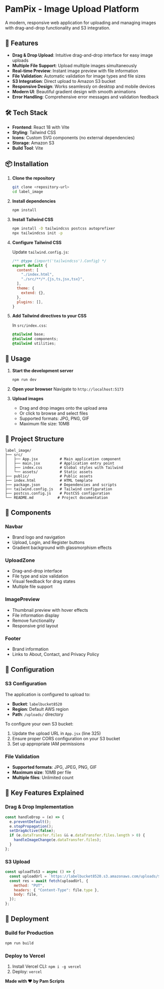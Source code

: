 # PamPix - Image Upload Platform

A modern, responsive web application for uploading and managing images with drag-and-drop functionality and S3 integration.

## 🚀 Features

- **Drag & Drop Upload**: Intuitive drag-and-drop interface for easy image uploads
- **Multiple File Support**: Upload multiple images simultaneously
- **Real-time Preview**: Instant image preview with file information
- **File Validation**: Automatic validation for image types and file sizes
- **S3 Integration**: Direct upload to Amazon S3 bucket
- **Responsive Design**: Works seamlessly on desktop and mobile devices
- **Modern UI**: Beautiful gradient design with smooth animations
- **Error Handling**: Comprehensive error messages and validation feedback

## 🛠️ Tech Stack

- **Frontend**: React 18 with Vite
- **Styling**: Tailwind CSS
- **Icons**: Custom SVG components (no external dependencies)
- **Storage**: Amazon S3
- **Build Tool**: Vite

## 📦 Installation

1. **Clone the repository**
   ```bash
   git clone <repository-url>
   cd label_image
   ```

2. **Install dependencies**
   ```bash
   npm install
   ```

3. **Install Tailwind CSS**
   ```bash
   npm install -D tailwindcss postcss autoprefixer
   npx tailwindcss init -p
   ```

4. **Configure Tailwind CSS**
   
   Update `tailwind.config.js`:
   ```javascript
   /** @type {import('tailwindcss').Config} */
   export default {
     content: [
       "./index.html",
       "./src/**/*.{js,ts,jsx,tsx}",
     ],
     theme: {
       extend: {},
     },
     plugins: [],
   }
   ```

5. **Add Tailwind directives to your CSS**
   
   In `src/index.css`:
   ```css
   @tailwind base;
   @tailwind components;
   @tailwind utilities;
   ```

## 🚀 Usage

1. **Start the development server**
   ```bash
   npm run dev
   ```

2. **Open your browser**
   Navigate to `http://localhost:5173`

3. **Upload images**
   - Drag and drop images onto the upload area
   - Or click to browse and select files
   - Supported formats: JPG, PNG, GIF
   - Maximum file size: 10MB

## 📁 Project Structure

```
label_image/
├── src/
│   ├── App.jsx          # Main application component
│   ├── main.jsx         # Application entry point
│   ├── index.css        # Global styles with Tailwind
│   └── assets/          # Static assets
├── public/              # Public assets
├── index.html           # HTML template
├── package.json         # Dependencies and scripts
├── tailwind.config.js   # Tailwind configuration
├── postcss.config.js    # PostCSS configuration
└── README.md           # Project documentation
```

## 🎨 Components

### Navbar
- Brand logo and navigation
- Upload, Login, and Register buttons
- Gradient background with glassmorphism effects

### UploadZone
- Drag-and-drop interface
- File type and size validation
- Visual feedback for drag states
- Multiple file support

### ImagePreview
- Thumbnail preview with hover effects
- File information display
- Remove functionality
- Responsive grid layout

### Footer
- Brand information
- Links to About, Contact, and Privacy Policy

## 🔧 Configuration

### S3 Configuration
The application is configured to upload to:
- **Bucket**: `labelbucket8520`
- **Region**: Default AWS region
- **Path**: `/uploads/` directory

To configure your own S3 bucket:
1. Update the upload URL in `App.jsx` (line 325)
2. Ensure proper CORS configuration on your S3 bucket
3. Set up appropriate IAM permissions

### File Validation
- **Supported formats**: JPG, JPEG, PNG, GIF
- **Maximum size**: 10MB per file
- **Multiple files**: Unlimited count

## 🎯 Key Features Explained

### Drag & Drop Implementation
```javascript
const handleDrop = (e) => {
  e.preventDefault();
  e.stopPropagation();
  setDragActive(false);
  if (e.dataTransfer.files && e.dataTransfer.files.length > 0) {
    handleImageChange(e.dataTransfer.files);
  }
};
```

### S3 Upload
```javascript
const uploadToS3 = async () => {
  const uploadUrl = `https://labelbucket8520.s3.amazonaws.com/uploads/${encodeURIComponent(file.name)}`;
  const res = await fetch(uploadUrl, {
    method: "PUT",
    headers: { "Content-Type": file.type },
    body: file,
  });
};
```

## 🚀 Deployment

### Build for Production
```bash
npm run build
```

### Deploy to Vercel
1. Install Vercel CLI: `npm i -g vercel`
2. Deploy: `vercel`


**Made with ❤️ by Pam Scripts**
